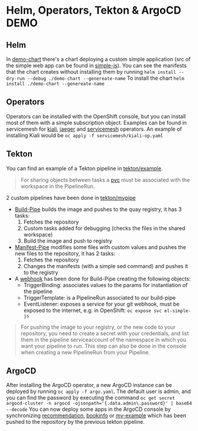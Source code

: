 # Helm, Operators, Tekton & ArgoCD DEMO

## Helm
In [demo-chart](demo-chart/) there's a chart deploying a custom simple application (src of the simple web app can be found in [simple-js](simple-js/)).
You can see the manifests that the chart creates without installing them by running `helm install --dry-run --debug ./demo-chart --genereate-name`
To install the chart `helm install ./demo-chart --genereate-name`

## Operators
Operators can be installed with the OpenShift console, but you can install most of them with a simple subscription object. Examples can be found in servicemesh for [kiali](servicemesh/kiali-op.yaml), [jaeger](servicemesh/jaeger-op.yaml) and [servicemesh](sm-op.yaml) operators. An example of installing Kiali would be `oc apply -f servicemesh/kiali-op.yaml`

## Tekton
You can find an example of a Tekton pipeline in [tekton/example](tekton/example/).
 > For sharing objects between tasks a [pvc](tekton/mypipe/pvc.yaml) must be associated with the workspace in the PipelineRun.

2 custom pipelines have been done in [tekton/mypipe](tekton/mypipe/)
- [Build-Pipe](tetkon/mypipe/build-pipe.yaml) builds the image and pushes to the quay registry, it has 3 tasks:
  1. Fetches the repository
  2. Custom tasks added for debugging (checks the files in the shared workspace)
  3. Build the image and push to registry
- [Manifest-Pipe](tekton/mypipe/manifest-pipe.yaml) modifies some files with custom values and pushes the new files to the repository, it has 2 tasks:
  1. Fetches the repository
  2. Changes the manifests (with a simple sed command) and pushes it to the registry
- A [webhook](tekton/mypipe/trigger.yaml) has been done for Build-Pipe creating the following objects:
  - TriggerBinding: associates values to the params for instantiation of the pipeline
  - TriggerTemplate: is a PipelineRun associated to our build-pipe
  - EventListener: exposes a service for your git webhook, must be exposed to the internet, e.g. in OpenShift: `oc expose svc el-simple-js` 
> For pushing the image to your registry, or the new code to your repository, you need to create a secret with your credentials, and list them in the pipeline serviceaccount of the namespace in which you want your pipeline to run. This step can also be done in the console when creating a new PipelineRun from your Pipeline.

## ArgoCD
After installing the ArgoCD operator, a new ArgoCD instance can be deployed by running `oc apply -f argo.yaml`.
The default user is admin, and you can find the password by executing the command 
```oc get secret argocd-cluster -n argocd -ojsonpath='{.data.admin\.password}' | base64 --decode```
You can now deploy some apps in the ArgoCD console by synchronizing [recommendation](recommendation/), [bookinfo](bookinfo/) or [my-example](tekton/mypipe/deploy/) which has been pushed to the repository by the previous tekton pipeline.
